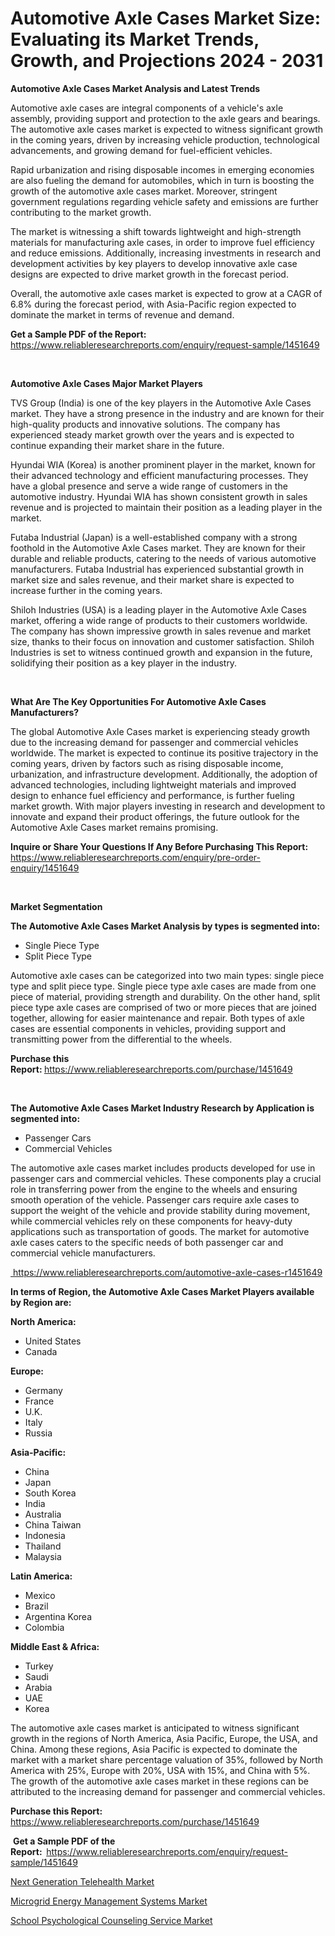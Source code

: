 <p><h1>Automotive Axle Cases Market Size: Evaluating its Market Trends, Growth, and Projections 2024 - 2031</h1></p><p><strong>Automotive Axle Cases Market Analysis and Latest Trends</strong></p>
<p><p>Automotive axle cases are integral components of a vehicle's axle assembly, providing support and protection to the axle gears and bearings. The automotive axle cases market is expected to witness significant growth in the coming years, driven by increasing vehicle production, technological advancements, and growing demand for fuel-efficient vehicles.</p><p>Rapid urbanization and rising disposable incomes in emerging economies are also fueling the demand for automobiles, which in turn is boosting the growth of the automotive axle cases market. Moreover, stringent government regulations regarding vehicle safety and emissions are further contributing to the market growth.</p><p>The market is witnessing a shift towards lightweight and high-strength materials for manufacturing axle cases, in order to improve fuel efficiency and reduce emissions. Additionally, increasing investments in research and development activities by key players to develop innovative axle case designs are expected to drive market growth in the forecast period.</p><p>Overall, the automotive axle cases market is expected to grow at a CAGR of 6.8% during the forecast period, with Asia-Pacific region expected to dominate the market in terms of revenue and demand.</p></p>
<p><strong>Get a Sample PDF of the Report:&nbsp;</strong> <a href="https://www.reliableresearchreports.com/enquiry/request-sample/1451649">https://www.reliableresearchreports.com/enquiry/request-sample/1451649</a></p>
<p>&nbsp;</p>
<p><strong>Automotive Axle Cases Major Market Players</strong></p>
<p><p>TVS Group (India) is one of the key players in the Automotive Axle Cases market. They have a strong presence in the industry and are known for their high-quality products and innovative solutions. The company has experienced steady market growth over the years and is expected to continue expanding their market share in the future.</p><p>Hyundai WIA (Korea) is another prominent player in the market, known for their advanced technology and efficient manufacturing processes. They have a global presence and serve a wide range of customers in the automotive industry. Hyundai WIA has shown consistent growth in sales revenue and is projected to maintain their position as a leading player in the market.</p><p>Futaba Industrial (Japan) is a well-established company with a strong foothold in the Automotive Axle Cases market. They are known for their durable and reliable products, catering to the needs of various automotive manufacturers. Futaba Industrial has experienced substantial growth in market size and sales revenue, and their market share is expected to increase further in the coming years.</p><p>Shiloh Industries (USA) is a leading player in the Automotive Axle Cases market, offering a wide range of products to their customers worldwide. The company has shown impressive growth in sales revenue and market size, thanks to their focus on innovation and customer satisfaction. Shiloh Industries is set to witness continued growth and expansion in the future, solidifying their position as a key player in the industry.</p></p>
<p>&nbsp;</p>
<p><strong>What Are The Key Opportunities For Automotive Axle Cases Manufacturers?</strong></p>
<p><p>The global Automotive Axle Cases market is experiencing steady growth due to the increasing demand for passenger and commercial vehicles worldwide. The market is expected to continue its positive trajectory in the coming years, driven by factors such as rising disposable income, urbanization, and infrastructure development. Additionally, the adoption of advanced technologies, including lightweight materials and improved design to enhance fuel efficiency and performance, is further fueling market growth. With major players investing in research and development to innovate and expand their product offerings, the future outlook for the Automotive Axle Cases market remains promising.</p></p>
<p><strong>Inquire or Share Your Questions If Any Before Purchasing This Report:</strong> <a href="https://www.reliableresearchreports.com/enquiry/pre-order-enquiry/1451649">https://www.reliableresearchreports.com/enquiry/pre-order-enquiry/1451649</a></p>
<p>&nbsp;</p>
<p><strong>Market Segmentation</strong></p>
<p><strong>The Automotive Axle Cases Market Analysis by types is segmented into:</strong></p>
<p><ul><li>Single Piece Type</li><li>Split Piece Type</li></ul></p>
<p><p>Automotive axle cases can be categorized into two main types: single piece type and split piece type. Single piece type axle cases are made from one piece of material, providing strength and durability. On the other hand, split piece type axle cases are comprised of two or more pieces that are joined together, allowing for easier maintenance and repair. Both types of axle cases are essential components in vehicles, providing support and transmitting power from the differential to the wheels.</p></p>
<p><strong>Purchase this Report:&nbsp;</strong><a href="https://www.reliableresearchreports.com/purchase/1451649">https://www.reliableresearchreports.com/purchase/1451649</a></p>
<p>&nbsp;</p>
<p><strong>The Automotive Axle Cases Market Industry Research by Application is segmented into:</strong></p>
<p><ul><li>Passenger Cars</li><li>Commercial Vehicles</li></ul></p>
<p><p>The automotive axle cases market includes products developed for use in passenger cars and commercial vehicles. These components play a crucial role in transferring power from the engine to the wheels and ensuring smooth operation of the vehicle. Passenger cars require axle cases to support the weight of the vehicle and provide stability during movement, while commercial vehicles rely on these components for heavy-duty applications such as transportation of goods. The market for automotive axle cases caters to the specific needs of both passenger car and commercial vehicle manufacturers.</p></p>
<p><a href="https://www.reliableresearchreports.com/automotive-axle-cases-r1451649">&nbsp;https://www.reliableresearchreports.com/automotive-axle-cases-r1451649</a></p>
<p><strong>In terms of Region, the Automotive Axle Cases Market Players available by Region are:</strong></p>
<p>
    <p> <strong> North America: </strong>
        <ul>
            <li>United States</li>
            <li>Canada</li>
        </ul>
        </p> 
    <p> <strong> Europe: </strong>
        <ul>
            <li>Germany</li>
            <li>France</li>
            <li>U.K.</li>
            <li>Italy</li>
            <li>Russia</li>
        </ul>
        </p> 
    <p> <strong> Asia-Pacific: </strong>
        <ul>
            <li>China</li>
            <li>Japan</li>
            <li>South Korea</li>
            <li>India</li>
            <li>Australia</li>
            <li>China Taiwan</li>
            <li>Indonesia</li>
            <li>Thailand</li>
            <li>Malaysia</li>
        </ul>
        </p> 
    <p> <strong> Latin America: </strong>
        <ul>
            <li>Mexico</li>
            <li>Brazil</li>
            <li>Argentina Korea</li>
            <li>Colombia</li>
        </ul>
        </p> 
    <p> <strong> Middle East & Africa: </strong>
        <ul>
            <li>Turkey</li>
            <li>Saudi</li>
            <li>Arabia</li>
            <li>UAE</li>
            <li>Korea</li>
        </ul>
    </p>
    </p>
<p><p>The automotive axle cases market is anticipated to witness significant growth in the regions of North America, Asia Pacific, Europe, the USA, and China. Among these regions, Asia Pacific is expected to dominate the market with a market share percentage valuation of 35%, followed by North America with 25%, Europe with 20%, USA with 15%, and China with 5%. The growth of the automotive axle cases market in these regions can be attributed to the increasing demand for passenger and commercial vehicles.</p></p>
<p><strong>Purchase this Report: </strong><a href="https://www.reliableresearchreports.com/purchase/1451649">https://www.reliableresearchreports.com/purchase/1451649</a></p>
<p>&nbsp;<strong>Get a Sample PDF of the Report:&nbsp;&nbsp;</strong><a href="https://www.reliableresearchreports.com/enquiry/request-sample/1451649">https://www.reliableresearchreports.com/enquiry/request-sample/1451649</a></p>
<p><strong></strong></p>
<p><p><a href="https://www.linkedin.com/pulse/next-generation-telehealth-market-trends-forecast-competitive-8lo1c">Next Generation Telehealth Market</a></p><p><a href="https://www.linkedin.com/pulse/microgrid-energy-management-systems-market-analysis-its-cagr-qxdzc">Microgrid Energy Management Systems Market</a></p><p><a href="https://www.linkedin.com/pulse/school-psychological-counseling-service-market-size-outlook-eq8sc">School Psychological Counseling Service Market</a></p></p>